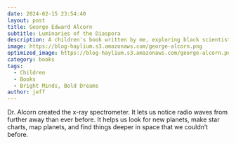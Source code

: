```yaml
---
date: 2024-02-15 23:54:40
layout: post
title: George Edward Alcorn
subtitle: Luminaries of the Diaspora
description: A children's book written by me, exploring black scientists, inventors, and technologists.
image: https://blog-haylium.s3.amazonaws.com/george-alcorn.png
optimized_image: https://blog-haylium.s3.amazonaws.com/george-alcorn.png
category: books
tags:
  - Children
  - Books
  - Bright Minds, Bold Dreams
author: jeff
---
```


Dr. Alcorn created the x-ray spectrometer. It lets us notice radio waves from further away than ever before. It helps us look for new planets, make star charts, map planets, and find things deeper in space that we couldn’t before.